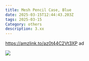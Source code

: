 ```yaml
---
title: Mesh Pencil Case, Blue
date: 2025-03-15T12:44:43.203Z
tags: 2025-03-15
Category: others
description: 3.xx
---
```

https://amzlink.to/az0t44C2Vt3XP ad  <!--StartFragment-->

![](https://m.media-amazon.com/images/I/91YyjKKCAJL._AC_SL1500_.jpg)

<!--EndFragment-->